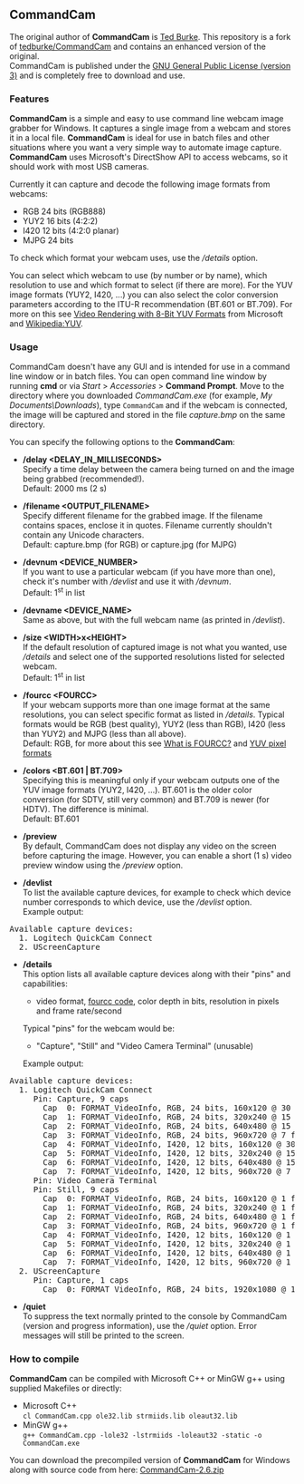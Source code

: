## CommandCam

The original author of **CommandCam** is [Ted Burke]. This repository is a
fork of [tedburke/CommandCam] and contains an enhanced version of the original.  
CommandCam is published under the [GNU General Public License (version 3)]
and is completely free to download and use.

### Features

**CommandCam** is a simple and easy to use command line webcam image grabber
for Windows. It captures a single image from a webcam and stores it in a local
file. **CommandCam** is ideal for use in batch files and other situations
where you want a very simple way to automate image capture. **CommandCam**
uses Microsoft's DirectShow API to access webcams, so it should work with most
USB cameras.

Currently it can capture and decode the following image formats from webcams:  
- RGB 24 bits (RGB888)
- YUY2 16 bits (4:2:2)
- I420 12 bits (4:2:0 planar)
- MJPG 24 bits

To check which format your webcam uses, use the */details* option.

You can select which webcam to use (by number or by name), which resolution to
use and which format to select (if there are more). For the YUV image formats
(YUY2, I420, ...) you can also select the color conversion parameters according
to the ITU-R recommendation (BT.601 or BT.709). For more on this see
[Video Rendering with 8-Bit YUV Formats] from Microsoft and [Wikipedia:YUV].

### Usage

CommandCam doesn't have any GUI and is intended for use in a command line
window or in batch files. You can open command line window by running **cmd**
or via *Start* &gt; *Accessories* &gt; **Command Prompt**. Move to the directory
where you downloaded *CommandCam.exe* (for example, *My Documents\Downloads*),
type ```CommandCam``` and if the webcam is connected, the image will be captured
and stored in the file *capture.bmp* on the same directory.

You can specify the following options to the **CommandCam**:  
- **/delay &lt;DELAY_IN_MILLISECONDS&gt;**  
  Specify a time delay between the camera being turned on and the image being 
  grabbed (recommended!).  
  Default: 2000 ms (2 s)

- **/filename &lt;OUTPUT_FILENAME&gt;**  
  Specify different filename for the grabbed image. If the filename contains
  spaces, enclose it in quotes. Filename currently shouldn't contain any
  Unicode characters.  
  Default: capture.bmp (for RGB) or capture.jpg (for MJPG)

- **/devnum &lt;DEVICE_NUMBER&gt;**  
  If you want to use a particular webcam (if you have more than one), check
  it's number with */devlist* and use it with */devnum*.  
  Default: 1<sup>st</sup> in list

- **/devname &lt;DEVICE_NAME&gt;**  
  Same as above, but with the full webcam name (as printed in */devlist*).

- **/size &lt;WIDTH&gt;x&lt;HEIGHT&gt;**  
  If the default resolution of captured image is not what you wanted, use
  */details* and select one of the supported resolutions listed for selected
  webcam.  
  Default: 1<sup>st</sup> in list

- **/fourcc &lt;FOURCC&gt;**  
  If your webcam supports more than one image format at the same resolutions,
  you can select specific format as listed in */details*. Typical formats would
  be RGB (best quality), YUY2 (less than RGB), I420 (less than YUY2) and MJPG
  (less than all above).  
  Default: RGB, for more about this see [What is FOURCC?] and [YUV pixel formats]

- **/colors &lt;BT.601 | BT.709&gt;**  
  Specifying this is meaningful only if your webcam outputs one of the YUV
  image formats (YUY2, I420, ...). BT.601 is the older color conversion (for
  SDTV, still very common) and BT.709 is newer (for HDTV). The difference is
  minimal.  
  Default: BT.601

- **/preview**  
  By default, CommandCam does not display any video on the screen before
  capturing the image. However, you can enable a short (1 s) video preview
  window using the */preview* option.

- **/devlist**  
  To list the available capture devices, for example to check which device
  number corresponds to which device, use the */devlist* option.  
  Example output:  
<pre>
Available capture devices:
&nbsp;&nbsp;&#x31;. Logitech QuickCam Connect
&nbsp;&nbsp;&#x32;. UScreenCapture
</pre>

- **/details**  
  This option lists all available capture devices along with their "pins" and
  capabilities:  
  - video format, [fourcc code], color depth in bits, resolution in
    pixels and frame rate/second

  Typical "pins" for the webcam would be:  
  - "Capture", "Still" and "Video Camera Terminal" (unusable)  

  Example output:  
<pre>
Available capture devices:
&nbsp;&nbsp;&#x31;. Logitech QuickCam Connect
&nbsp;&nbsp;   Pin: Capture, 9 caps
&nbsp;&nbsp;     Cap  0: FORMAT_VideoInfo, RGB, 24 bits, 160x120 @ 30 fps
&nbsp;&nbsp;     Cap  1: FORMAT_VideoInfo, RGB, 24 bits, 320x240 @ 15 fps
&nbsp;&nbsp;     Cap  2: FORMAT_VideoInfo, RGB, 24 bits, 640x480 @ 15 fps
&nbsp;&nbsp;     Cap  3: FORMAT_VideoInfo, RGB, 24 bits, 960x720 @ 7 fps
&nbsp;&nbsp;     Cap  4: FORMAT_VideoInfo, I420, 12 bits, 160x120 @ 30 fps
&nbsp;&nbsp;     Cap  5: FORMAT_VideoInfo, I420, 12 bits, 320x240 @ 15 fps
&nbsp;&nbsp;     Cap  6: FORMAT_VideoInfo, I420, 12 bits, 640x480 @ 15 fps
&nbsp;&nbsp;     Cap  7: FORMAT_VideoInfo, I420, 12 bits, 960x720 @ 7 fps
&nbsp;&nbsp;   Pin: Video Camera Terminal
&nbsp;&nbsp;   Pin: Still, 9 caps
&nbsp;&nbsp;     Cap  0: FORMAT_VideoInfo, RGB, 24 bits, 160x120 @ 1 fps
&nbsp;&nbsp;     Cap  1: FORMAT_VideoInfo, RGB, 24 bits, 320x240 @ 1 fps
&nbsp;&nbsp;     Cap  2: FORMAT_VideoInfo, RGB, 24 bits, 640x480 @ 1 fps
&nbsp;&nbsp;     Cap  3: FORMAT_VideoInfo, RGB, 24 bits, 960x720 @ 1 fps
&nbsp;&nbsp;     Cap  4: FORMAT_VideoInfo, I420, 12 bits, 160x120 @ 1 fps
&nbsp;&nbsp;     Cap  5: FORMAT_VideoInfo, I420, 12 bits, 320x240 @ 1 fps
&nbsp;&nbsp;     Cap  6: FORMAT_VideoInfo, I420, 12 bits, 640x480 @ 1 fps
&nbsp;&nbsp;     Cap  7: FORMAT_VideoInfo, I420, 12 bits, 960x720 @ 1 fps
&nbsp;&nbsp;&#x32;. UScreenCapture
&nbsp;&nbsp;   Pin: Capture, 1 caps
&nbsp;&nbsp;     Cap  0: FORMAT_VideoInfo, RGB, 24 bits, 1920x1080 @ 15 fps
</pre>

- **/quiet**  
  To suppress the text normally printed to the console by CommandCam
  (version and progress information), use the */quiet* option. Error
  messages will still be printed to the screen.

### How to compile

**CommandCam** can be compiled with Microsoft C++ or MinGW g++ using supplied
Makefiles or directly:

- Microsoft C++  
  ```cl CommandCam.cpp ole32.lib strmiids.lib oleaut32.lib```
- MinGW g++  
  ```g++ CommandCam.cpp -lole32 -lstrmiids -loleaut32 -static -o CommandCam.exe```

You can download the precompiled version of **CommandCam** for Windows along
with source code from here: [CommandCam-2.6.zip]

[Ted Burke]: https://batchloaf.wordpress.com/commandcam/
[tedburke/CommandCam]: https://github.com/tedburke/CommandCam
[GNU General Public License (version 3)]: https://www.gnu.org/licenses/gpl.txt
[Video Rendering with 8-Bit YUV Formats]: https://msdn.microsoft.com/en-us/library/aa904813(VS.80).aspx
[Wikipedia:YUV]: https://en.wikipedia.org/wiki/YUV
[What is FOURCC?]: http://www.fourcc.org/fourcc.php
[YUV pixel formats]: https://www.fourcc.org/yuv.php
[fourcc code]: http://www.fourcc.org/fourcc.php
[CommandCam-2.6.zip]: https://app.box.com/s/gbeqxo1hpe3hm5jmv7l96oxje3vd0zbv
